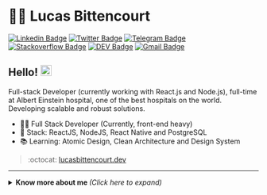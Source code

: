# :man_technologist: Lucas Bittencourt

[![Linkedin Badge](https://img.shields.io/badge/-LinkedIn-blue?style=for-the-badge&logo=Linkedin&logoColor=white&link=https://www.linkedin.com/in/lucas-bittencourt/)](https://www.linkedin.com/in/lucas-bittencourt/)
[![Twitter Badge](https://img.shields.io/badge/-Twitter-1ca0f1?style=for-the-badge&labelColor=1ca0f1&logo=twitter&logoColor=white&link=https://twitter.com/lgdbittencourt)](https://twitter.com/lucasgdbi)
[![Telegram Badge](https://img.shields.io/badge/-Telegram-1ca0f1?style=for-the-badge&labelColor=1ca0f1&logo=telegram&logoColor=white&link=https://t.me/lucasgdb)](https://t.me/lucasgdb)
[![Stackoverflow Badge](https://img.shields.io/badge/-Stackoverflow-4CA143?style=for-the-badge&logo=Stackoverflow&logoColor=white&link=https://pt.stackoverflow.com/users/93508/lucas-bittencourt)](https://pt.stackoverflow.com/users/93508/lucas-bittencourt)
[![DEV Badge](https://img.shields.io/badge/-DEV-black?style=for-the-badge&logo=Dev.to&logoColor=white&link=https://dev.to/lucasgdb)](https://dev.to/lucasgdb)
[![Gmail Badge](https://img.shields.io/badge/-Gmail-c14438?style=for-the-badge&logo=Gmail&logoColor=white&link=mailto:lucasgdbittencourt@gmail.com)](mailto:lucasgdbittencourt@gmail.com)

## Hello! <img src="https://github.com/lucasgdb/lucasgdb/blob/master/assets/hi.gif" width="22">

Full-stack Developer (currently working with React.js and Node.js), full-time at Albert Einstein hospital, one of the best hospitals on the world. Developing scalable and robust solutions.

- :office_worker: Full Stack Developer (Currently, front-end heavy)
- :blue_heart: Stack: ReactJS, NodeJS, React Native and PostgreSQL
- :books: Learning: Atomic Design, Clean Architecture and Design System

> :octocat: [lucasbittencourt.dev](https://lucasbittencourt.dev)

---

<details>
  <summary> <b> Know more about me </b> <i>(Click here to expand)</i> </summary>
  <br>
  
  <a href="https://github.com/anuraghazra/github-readme-stats">
    <img align="center" src="https://github-readme-stats.vercel.app/api?username=lucasgdb&show_icons=true&count_private=true&theme=radical&hide=issues" />
  </a>
  
---
  
  <p align="center">
    <a href="https://github.com/ryo-ma/github-profile-trophy" align="center">
      <img align="center" src="https://github-profile-trophy.vercel.app/?theme=dracula&margin-w=8&column=6&username=lucasgdb" alt="Trophies" />
    </a>
  </p>

  ## Some technologies

  ![HTML5](https://img.shields.io/badge/-HTML5-E34F26?style=flat-square&logo=html5&logoColor=white)
  ![CSS3](https://img.shields.io/badge/-CSS3-549FDE?style=flat-square&logo=css3&logoColor=white)
  ![JavaScript](https://img.shields.io/badge/-JavaScript-F7B93E?style=flat-square&logo=javascript&logoColor=fff)
  ![React](https://img.shields.io/badge/-React.js-45b8d8?style=flat-square&logo=react&logoColor=white)
  ![React Native](https://img.shields.io/badge/-React%20Native-45b8d8?style=flat-square&logo=react&logoColor=white)
  ![Nodejs](https://img.shields.io/badge/-Node.js-43853d?style=flat-square&logo=Node.js&logoColor=white)
  ![TypeScript](https://img.shields.io/badge/-TypeScript-0077C6?style=flat-square&logo=typescript&logoColor=fff)
  ![MySQL](https://img.shields.io/badge/-MySQL-00758F?style=flat-square&logo=mysql&logoColor=white)
  ![MongoDB](https://img.shields.io/badge/-MongoDB-13aa52?style=flat-square&logo=mongodb&logoColor=white)
  ![GraphQL](https://img.shields.io/badge/-GraphQL-E10098?style=flat-square&logo=graphql&logoColor=white)
  ![Docker](https://img.shields.io/badge/-Docker-46a2f1?style=flat-square&logo=docker&logoColor=white)
  ![Git](https://img.shields.io/badge/-Git-F05032?style=flat-square&logo=git&logoColor=white)
  ![npm](https://img.shields.io/badge/-NPM-CB3837?style=flat-square&logo=npm&logoColor=white)
  ![Styled Components](https://img.shields.io/badge/-Styled_Components-db7092?style=flat-square&logo=styled-components&logoColor=white)
  ![VSCode](https://img.shields.io/badge/-VSCode-0085D1?style=flat-square&logo=visual-studio-code&logoColor=white)
  ![Vercel](https://img.shields.io/badge/-Vercel-000?style=flat-square&logo=vercel&logoColor=white)
  ![Amazon AWS](https://img.shields.io/badge/Amazon%20Web%20Services-232F3E?style=flat-square&logo=amazon-aws)
  ![Linux](https://img.shields.io/badge/-Linux-16C60C?style=flat-square&logo=linux&logoColor=white)
  ![Windows](https://img.shields.io/badge/-Windows-00ADEF?style=flat-square&logo=windows&logoColor=white)
  ![Jenkins](https://img.shields.io/badge/-Jenkins-064C62?style=flat-square&logo=jenkins&logoColor=white)
</details>
